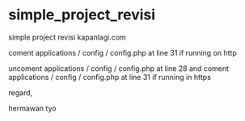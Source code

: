 # simple_project_revisi
simple project revisi kapanlagi.com


coment applications / config / config.php at line 31 if running on http

uncoment applications / config / config.php at line 28 and coment applications / config / config.php at line 31 if running in https

regard,

hermawan tyo
